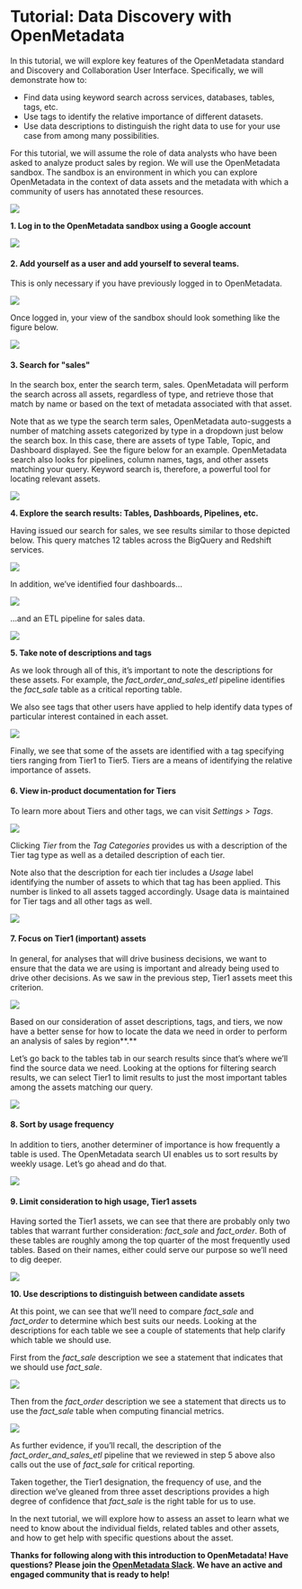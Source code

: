 # Tutorial: Data Discovery with OpenMetadata

In this tutorial, we will explore key features of the OpenMetadata standard and Discovery and Collaboration User Interface. Specifically, we will demonstrate how to:

* Find data using keyword search across services, databases, tables, tags, etc.
* Use tags to identify the relative importance of different datasets.
* Use data descriptions to distinguish the right data to use for your use case from among many possibilities.

For this tutorial, we will assume the role of data analysts who have been asked to analyze product sales by region. We will use the OpenMetadata sandbox. The sandbox is an environment in which you can explore OpenMetadata in the context of data assets and the metadata with which a community of users has annotated these resources.

![](../.gitbook/assets/sandbox.png)

**1. Log in to the OpenMetadata sandbox using a Google account**

![](../.gitbook/assets/log-in-with-google.png)

#### 2. **Add yourself as a user and add yourself to several teams.**

This is only necessary if you have previously logged in to OpenMetadata.

![](../.gitbook/assets/login-select-teams.png)

Once logged in, your view of the sandbox should look something like the figure below.

![](../.gitbook/assets/my-data.png)

#### 3. Search for "sales"

In the search box, enter the search term, sales. OpenMetadata will perform the search across all assets, regardless of type, and retrieve those that match by name or based on the text of metadata associated with that asset.

Note that as we type the search term sales, OpenMetadata auto-suggests a number of matching assets categorized by type in a dropdown just below the search box. In this case, there are assets of type Table, Topic, and Dashboard displayed. See the figure below for an example. OpenMetadata search also looks for pipelines, column names, tags, and other assets matching your query. Keyword search is, therefore, a powerful tool for locating relevant assets.

![](../.gitbook/assets/sales-search-v2.png)

**4. Explore the search results: Tables, Dashboards, Pipelines, etc.**

Having issued our search for sales, we see results similar to those depicted below. This query matches 12 tables across the BigQuery and Redshift services.

![](../.gitbook/assets/search-results-v2.png)

In addition, we’ve identified four dashboards...&#x20;

![](../.gitbook/assets/dashboards.png)

...and an ETL pipeline for sales data.

![](../.gitbook/assets/pipeline-description.png)

**5. Take note of descriptions and tags**

As we look through all of this, it’s important to note the descriptions for these assets. For example, the _fact\_order\_and\_sales\_etl_ pipeline identifies the _fact\_sale_ table as a critical reporting table.

We also see tags that other users have applied to help identify data types of particular interest contained in each asset.

![](../.gitbook/assets/etl-description.png)

Finally, we see that some of the assets are identified with a tag specifying tiers ranging from Tier1 to Tier5. Tiers are a means of identifying the relative importance of assets.

#### 6. View in-product documentation for Tiers

To learn more about Tiers and other tags, we can visit _Settings > Tags_.

![](../.gitbook/assets/settings-tags-menu.png)

Clicking _Tier_ from the _Tag Categories_ provides us with a description of the Tier tag type as well as a detailed description of each tier.

Note also that the description for each tier includes a _Usage_ label identifying the number of assets to which that tag has been applied. This number is linked to all assets tagged accordingly. Usage data is maintained for Tier tags and all other tags as well.

![](../.gitbook/assets/tier-documentation-v2.png)

#### 7. **Focus on Tier1 (important) assets**

In general, for analyses that will drive business decisions, we want to ensure that the data we are using is important and already being used to drive other decisions. As we saw in the previous step, Tier1 assets meet this criterion.

![](../.gitbook/assets/tier-1-documentation-v2.png)

Based on our consideration of asset descriptions, tags, and tiers, we now have a better sense for how to locate the data we need in order to perform an analysis of sales by region**.**

Let’s go back to the tables tab in our search results since that’s where we’ll find the source data we need. Looking at the options for filtering search results, we can select Tier1 to limit results to just the most important tables among the assets matching our query.

![](../.gitbook/assets/tier1-results.png)

#### **8. Sort by usage frequency**

In addition to tiers, another determiner of importance is how frequently a table is used. The OpenMetadata search UI enables us to sort results by weekly usage. Let’s go ahead and do that.

![](../.gitbook/assets/sort-by-weekly-usage.png)

#### **9. Limit consideration to high usage, Tier1 assets**

Having sorted the Tier1 assets, we can see that there are probably only two tables that warrant further consideration: _fact\_sale_ and _fact\_order_. Both of these tables are roughly among the top quarter of the most frequently used tables. Based on their names, either could serve our purpose so we’ll need to dig deeper.

![](<../.gitbook/assets/sorted-by-weekly-usage (1).png>)

**10. Use descriptions to distinguish between candidate assets**

At this point, we can see that we’ll need to compare _fact\_sale_ and _fact\_order_ to determine which best suits our needs. Looking at the descriptions for each table we see a couple of statements that help clarify which table we should use.

First from the _fact\_sale_ description we see a statement that indicates that we should use _fact\_sale_.

![](../.gitbook/assets/fact-sale-description.jpeg)

Then from the _fact\_order_ description we see a statement that directs us to use the _fact\_sale_ table when computing financial metrics.

![](../.gitbook/assets/fact-order-description.jpeg)

As further evidence, if you’ll recall, the description of the _fact\_order\_and\_sales\_etl_ pipeline that we reviewed in step 5 above also calls out the use of _fact\_sale_ for critical reporting.

Taken together, the Tier1 designation, the frequency of use, and the direction we’ve gleaned from three asset descriptions provides a high degree of confidence that _fact\_sale_ is the right table for us to use.

In the next tutorial, we will explore how to assess an asset to learn what we need to know about the individual fields, related tables and other assets, and how to get help with specific questions about the asset.

**Thanks for following along with this introduction to OpenMetadata! Have questions? Please join the **[**OpenMetadata Slack**](https://slack.open-metadata.org)**. We have an active and engaged community that is ready to help!**


